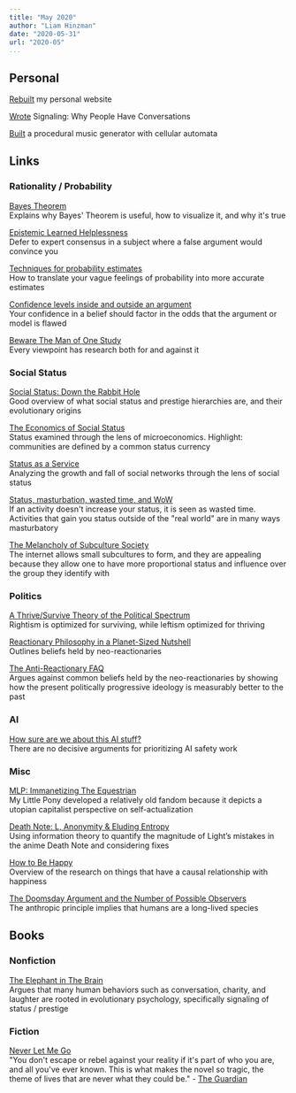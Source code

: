 ```yaml
---
title: "May 2020"
author: "Liam Hinzman"
date: "2020-05-31"
url: "2020-05"
...
```


## Personal
[Rebuilt][01] my personal website

[Wrote][02] Signaling: Why People Have Conversations

[Built][03] a procedural music generator with cellular automata

## Links
### Rationality / Probability
[Bayes Theorem][1]\
Explains why Bayes' Theorem is useful, how to visualize it, and why it's true

[Epistemic Learned Helplessness][13]\
Defer to expert consensus in a subject where a false argument would convince you

[Techniques for probability estimates][14]\
How to translate your vague feelings of probability into more accurate estimates

[Confidence levels inside and outside an argument][15]\
Your confidence in a belief should factor in the odds that the argument or model is flawed

[Beware The Man of One Study][18]\
Every viewpoint has research both for and against it

### Social Status
[Social Status: Down the Rabbit Hole][5]\
Good overview of what social status and prestige hierarchies are, and their evolutionary origins

[The Economics of Social Status][6]\
Status examined through the lens of microeconomics. Highlight: communities are defined by a common status currency

[Status as a Service][7]\
Analyzing the growth and fall of social networks through the lens of social status

[Status, masturbation, wasted time, and WoW][8]\
If an activity doesn't increase your status, it is seen as wasted time. Activities that gain you status outside of the "real world" are in many ways masturbatory

[The Melancholy of Subculture Society][9]\
The internet allows small subcultures to form, and they are appealing because they allow one to have more proportional status and influence over the group they identify with

### Politics
[A Thrive/Survive Theory of the Political Spectrum][10]\
Rightism is optimized for surviving, while leftism optimized for thriving

[Reactionary Philosophy in a Planet-Sized Nutshell][11]\
Outlines beliefs held by neo-reactionaries

[The Anti-Reactionary FAQ][12]\
Argues against common beliefs held by the neo-reactionaries by showing how the present politically progressive ideology is measurably better to the past

### AI
[How sure are we about this AI stuff?][21]\
There are no decisive arguments for prioritizing AI safety work

### Misc
[MLP: Immanetizing The Equestrian][17]\
My Little Pony developed a relatively old fandom because it depicts a utopian capitalist perspective on self-actualization

[Death Note: L, Anonymity & Eluding Entropy][16]\
Using information theory to quantify the magnitude of Light’s mistakes in the anime Death Note and considering fixes

[How to Be Happy][19]\
Overview of the research on things that have a causal relationship with happiness

[The Doomsday Argument and the Number of Possible Observers][20]\
The anthropic principle implies that humans are a long-lived species

## Books
### Nonfiction
[The Elephant in The Brain][2]\
Argues that many human behaviors such as conversation, charity, and laughter are rooted in evolutionary psychology, specifically signaling of status / prestige


### Fiction
[Never Let Me Go][3]\
"You don't escape or rebel against your reality if it's part of who you are, and all you've ever known. This is what makes the novel so tragic, the theme of lives that are never what they could be." - [The Guardian][4]


### <!-- Links -->
[01]: https://liamhinzman.com/
[02]: https://liamhz.github.io/blog/signaling.html
[03]: https://adoring-kalam-c5a234.netlify.app/
[1]: https://youtu.be/HZGCoVF3YvM
[2]: https://www.goodreads.com/he/book/show/28820444-the-elephant-in-the-brain
[3]: https://www.goodreads.com/book/show/6334.Never_Let_Me_Go
[4]: https://www.theguardian.com/books/2006/apr/01/kazuoishiguro
[5]: https://meltingasphalt.com/social-status-down-the-rabbit-hole/
[6]: https://meltingasphalt.com/the-economics-of-social-status/
[7]: https://www.eugenewei.com/blog/2019/2/19/status-as-a-service
[8]: https://halfsigma.typepad.com/half_sigma/2006/10/status_masturba.html
[9]: https://www.gwern.net/The-Melancholy-of-Subculture-Society
[10]: https://slatestarcodex.com/2013/03/04/a-thrivesurvive-theory-of-the-political-spectrum/
[11]: https://slatestarcodex.com/2013/03/03/reactionary-philosophy-in-an-enormous-planet-sized-nutshell/
[12]: https://slatestarcodex.com/2013/10/20/the-anti-reactionary-faq/
[13]: https://slatestarcodex.com/2019/06/03/repost-epistemic-learned-helplessness/
[14]: https://www.lesswrong.com/posts/r8aAqSBeeeMNRtiYK/techniques-for-probability-estimates
[15]: https://www.lesswrong.com/posts/GrtbTAPfkJa4D6jjH/confidence-levels-inside-and-outside-an-argument
[16]: https://www.gwern.net/Death-Note-Anonymity
[17]: https://www.gwern.net/MLP
[18]: https://slatestarcodex.com/2014/12/12/beware-the-man-of-one-study/
[19]: https://www.lesswrong.com/posts/ZbgCx2ntD5eu8Cno9/how-to-be-happy
[20]: https://arxiv.org/abs/gr-qc/0009081
[21]: https://www.effectivealtruism.org/articles/ea-global-2018-how-sure-are-we-about-this-ai-stuff/
